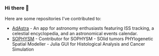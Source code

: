 ### Hi there 👋

Here are some repositories I've contributed to:

- [AdAstra](https://github.com/Gioosu/adAstra) - An app for astronomy enthusiasts featuring ISS tracking, a celestial encyclopedia, and an astronomical events calendar.
- [SOPHYSM]([https://github.com/yourusername/repository](https://github.com/BIMIB-DISCo/SOPHYSM.jl)) - Contributor for SOPHYSM - SOlid tumors PHYlogenetic Spatial Modeller - Julia GUI for Histological Analysis and Cancer Simulation
